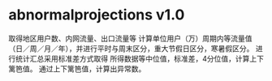 # abnormalprojections v1.0
取得地区用户数、内网流量、出口流量等 计算单位用户（万）周期内等流量值（日／周／月／年），并进行平时与周末区分，重大节假日区分，寒暑假区分。
进行统计汇总采用标准差方式取得 所得数据等中位值，标准差，4分位值，计算上下篱笆值。
通过上下篱笆值，计算出异常数。
